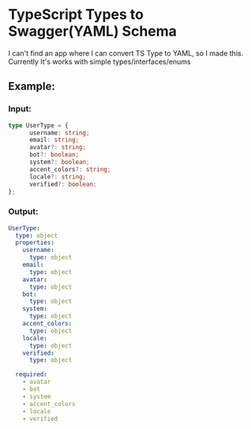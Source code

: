 # TypeScript Types to Swagger(YAML) Schema

I can't find an app where I can convert TS Type to YAML, so I made this.
Currently It's works with simple types/interfaces/enums

## Example:

### Input:
```ts
type UserType = {
      username: string;
      email: string;
      avatar?: string;
      bot?: boolean;
      system?: boolean;
      accent_colors?: string;
      locale?: string;
      verified?: boolean;
};
```
### Output: 
```yaml
UserType: 
  type: object
  properties: 
    username: 
      type: object
    email: 
      type: object
    avatar: 
      type: object
    bot: 
      type: object
    system: 
      type: object
    accent_colors: 
      type: object
    locale: 
      type: object
    verified: 
      type: object

  required: 
    - avatar
    - bot
    - system
    - accent_colors
    - locale
    - verified
```
